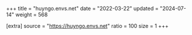 +++
title = "huyngo.envs.net"
date = "2022-03-22"
updated = "2024-07-14"
weight = 568

[extra]
source = "https://huyngo.envs.net"
ratio = 100
size = 1
+++

